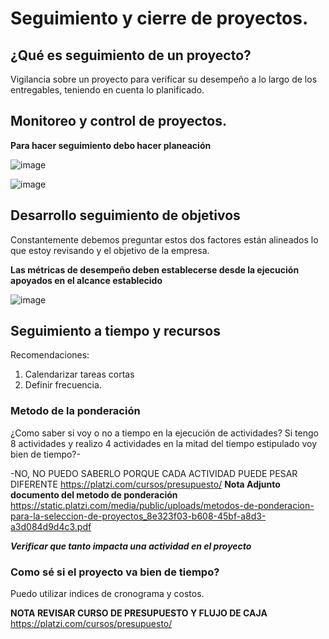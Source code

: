 # Seguimiento y cierre de proyectos.

## ¿Qué es seguimiento de un proyecto?

Vigilancia sobre un proyecto para verificar su desempeño a lo largo de los entregables, teniendo en cuenta lo planificado.

## Monitoreo y control de proyectos.

**Para hacer seguimiento debo hacer planeación**

![image](https://github.com/Alejandramo1/NotasCursosTech/assets/105448434/1bb78099-12ec-4d46-b84d-0a7079f92714)

![image](https://github.com/Alejandramo1/NotasCursosTech/assets/105448434/90c726e7-b8a2-4dd6-9aff-6cd63da40d65)

## Desarrollo seguimiento de objetivos

 Constantemente debemos preguntar estos dos factores están alineados lo que estoy revisando y el objetivo de la empresa.

**Las métricas de desempeño deben establecerse desde la ejecución apoyados en el alcance establecido** 

![image](https://github.com/Alejandramo1/NotasCursosTech/assets/105448434/845bcb1f-b57f-4e22-b1c8-714ed44a6b8d)

## Seguimiento a tiempo y recursos

Recomendaciones: 

1. Calendarizar tareas cortas
2. Definir frecuencia.

### Metodo de la ponderación
¿Como saber si voy o no a tiempo en la ejecución de actividades?
Si tengo 8 actividades y realizo 4 actividades en la mitad del tiempo estipulado voy bien de tiempo?-

-NO, NO PUEDO SABERLO PORQUE CADA ACTIVIDAD PUEDE PESAR DIFERENTE
https://platzi.com/cursos/presupuesto/
**Nota Adjunto documento del metodo de ponderación**
https://static.platzi.com/media/public/uploads/metodos-de-ponderacion-para-la-seleccion-de-proyectos_8e323f03-b608-45bf-a8d3-a3d084d9d4c3.pdf 

***Verificar que tanto impacta una actividad en el proyecto***

### Como sé si el proyecto va bien de tiempo?

Puedo utilizar indices de cronograma y costos.

**NOTA REVISAR CURSO DE PRESUPUESTO Y FLUJO DE CAJA**
https://platzi.com/cursos/presupuesto/

 


